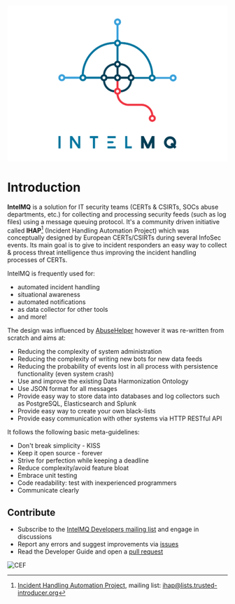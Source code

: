 <!-- comment
   SPDX-FileCopyrightText: 2015-2023 Sebastian Wagner, Filip Pokorný
   SPDX-License-Identifier: AGPL-3.0-or-later
-->

<!--
[![CII Badge](https://bestpractices.coreinfrastructure.org/projects/4186/badge)](https://bestpractices.coreinfrastructure.org/projects/4186/)
-->

![IntelMQ](/docs/static/images/Logo_Intel_MQ.svg)

# Introduction

**IntelMQ** is a solution for IT security teams (CERTs & CSIRTs, SOCs
abuse departments, etc.) for collecting and processing security feeds
(such as log files) using a message queuing protocol. It's a community
driven initiative called **IHAP**[^1] (Incident Handling Automation Project)
which was conceptually designed by European CERTs/CSIRTs during several
InfoSec events. Its main goal is to give to incident responders an easy
way to collect & process threat intelligence thus improving the incident
handling processes of CERTs.

IntelMQ is frequently used for:

- automated incident handling
- situational awareness
- automated notifications
- as data collector for other tools
- and more!

The design was influenced by
[AbuseHelper](https://github.com/abusesa/abusehelper) however it was
re-written from scratch and aims at:

-   Reducing the complexity of system administration
-   Reducing the complexity of writing new bots for new data feeds
-   Reducing the probability of events lost in all process with persistence functionality (even system crash)
-   Use and improve the existing Data Harmonization Ontology
-   Use JSON format for all messages
-   Provide easy way to store data into databases and log collectors such as PostgreSQL, Elasticsearch and Splunk
-   Provide easy way to create your own black-lists
-   Provide easy communication with other systems via HTTP RESTful API

It follows the following basic meta-guidelines:

-   Don't break simplicity - KISS
-   Keep it open source - forever
-   Strive for perfection while keeping a deadline
-   Reduce complexity/avoid feature bloat
-   Embrace unit testing
-   Code readability: test with inexperienced programmers
-   Communicate clearly

## Contribute

- Subscribe to the [IntelMQ Developers mailing list](https://lists.cert.at/cgi-bin/mailman/listinfo/intelmq-dev) and engage in discussions
- Report any errors and suggest improvements via [issues](https://github.com/certtools/intelmq/issues)
- Read the Developer Guide and open a [pull request](https://github.com/certtools/intelmq/pulls)

[^1]: [Incident Handling Automation Project](https://www.enisa.europa.eu/activities/cert/support/incident-handling-automation), mailing list: ihap@lists.trusted-introducer.org


![CEF](https://ec.europa.eu/inea/sites/default/files/ceflogos/en_horizontal_cef_logo_2.png)
